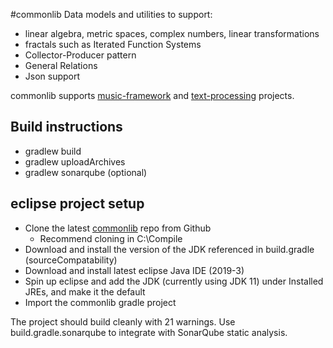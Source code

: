 #commonlib
Data models and utilities to support:
* linear algebra, metric spaces, complex numbers, linear transformations
* fractals such as Iterated Function Systems
* Collector-Producer pattern
* General Relations
* Json support

commonlib supports [music-framework](https://github.com/dwbzen/music-framework) and [text-processing](https://github.com/dwbzen/text-processing) projects.

## Build instructions
* gradlew build
* gradlew uploadArchives
* gradlew sonarqube (optional)

## eclipse project setup
* Clone the latest [commonlib](https://github.com/dwbzen/commonlib) repo from Github
    * Recommend cloning in C:\Compile
* Download and install the version of the JDK referenced in build.gradle (sourceCompatability)
* Download and install latest eclipse Java IDE (2019-3)
* Spin up eclipse and add the JDK (currently using JDK 11) under Installed JREs, and make it the default
* Import the commonlib gradle project

The project should build cleanly with 21 warnings. Use build.gradle.sonarqube to integrate with SonarQube static analysis.

